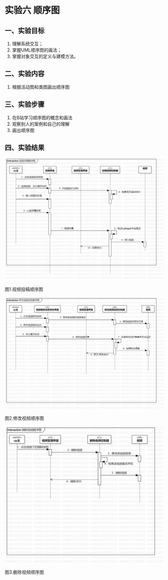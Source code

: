 # 实验六 顺序图

## 一、实验目标

1. 理解系统交互；
2. 掌握UML顺序图的画法；
3. 掌握对象交互的定义与建模方法。

## 二、实验内容

1. 根据活动图和类图画出顺序图  

## 三、实验步骤

1. 在B站学习顺序图的概念和画法  
2. 观察别人的案例和自己的理解  
3. 画出顺序图  

## 四、实验结果

![视频投稿顺序图](./视频投稿顺序图.png)

图1.视频投稿顺序图

![修改视频信息顺序图](./修改视频信息顺序图.png)

图2.修改视频顺序图

![删除视频顺序图](./删除视频顺序图.png)

图3.删除视频顺序图
